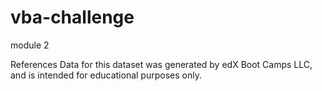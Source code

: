 # vba-challenge
module 2

References
Data for this dataset was generated by edX Boot Camps LLC, and is intended for educational purposes only.
